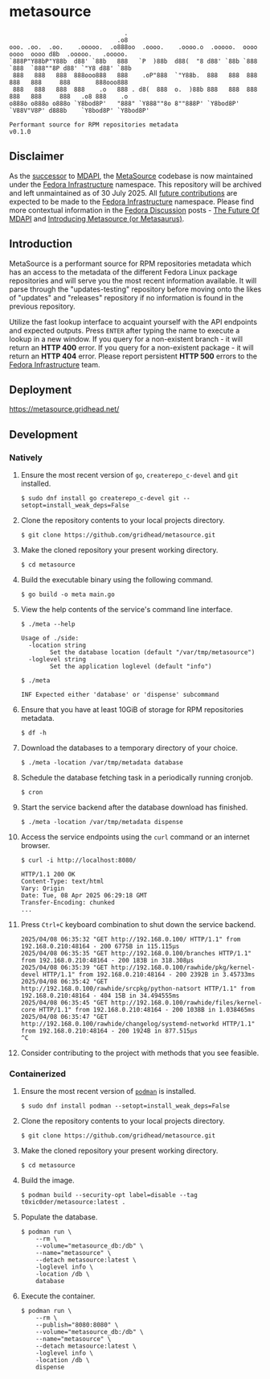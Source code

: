 # metasource

```
                                .
                              .o8
ooo. .oo.  .oo.    .ooooo.  .o888oo  .oooo.    .oooo.o  .ooooo.  oooo  oooo  oooo d8b  .ooooo.   .ooooo.
`888P"Y88bP"Y88b  d88' `88b   888   `P  )88b  d88(  "8 d88' `88b `888  `888  `888""8P d88' `"Y8 d88' `88b
 888   888   888  888ooo888   888    .oP"888  `"Y88b.  888   888  888   888   888     888       888ooo888
 888   888   888  888    .o   888 . d8(  888  o.  )88b 888   888  888   888   888     888   .o8 888    .o
o888o o888o o888o `Y8bod8P'   "888" `Y888""8o 8""888P' `Y8bod8P'  `V88V"V8P' d888b    `Y8bod8P' `Y8bod8P'

Performant source for RPM repositories metadata                                                    v0.1.0
```

## Disclaimer

As the [successor](https://discussion.fedoraproject.org/t/introducing-metasource-or-metasaurus/147190) to [MDAPI](https://mdapi.fedoraproject.org/), the [MetaSource](https://github.com/gridhead/metasource) codebase is now maintained under the [Fedora Infrastructure](https://github.com/fedora-infra) namespace. This repository will be archived and left unmaintained as of 30 July 2025. All [future contributions](https://github.com/fedora-infra/mdapi/graphs/contributors) are expected to be made to the [Fedora Infrastructure](https://github.com/fedora-infra/mdapi) namespace. Please find more contextual information in the [Fedora Discussion](https://discussion.fedoraproject.org/) posts - [The Future Of MDAPI](https://discussion.fedoraproject.org/t/the-future-of-mdapi/146852) and [Introducing Metasource (or Metasaurus)](https://discussion.fedoraproject.org/t/introducing-metasource-or-metasaurus/147190).

## Introduction

MetaSource is a performant source for RPM repositories metadata which has an access to the metadata of the different Fedora Linux package repositories and will serve you the most recent information available. It will parse through the "updates-testing" repository before moving onto the likes of "updates" and "releases" repository if no information is found in the previous repository.

Utilize the fast lookup interface to acquaint yourself with the API endpoints and expected outputs. Press `ENTER` after typing the name to execute a lookup in a new window. If you query for a non-existent branch - it will return an **HTTP 400** error. If you query for a non-existent package - it will return an **HTTP 404** error. Please report persistent **HTTP 500** errors to the [Fedora Infrastructure](https://pagure.io/fedora-infrastructure/issues) team.

## Deployment

https://metasource.gridhead.net/

## Development

### Natively

1.  Ensure the most recent version of `go`, `createrepo_c-devel` and `git` installed.
    ```
    $ sudo dnf install go createrepo_c-devel git --setopt=install_weak_deps=False
    ```
2.  Clone the repository contents to your local projects directory.
    ```
    $ git clone https://github.com/gridhead/metasource.git
    ```
3.  Make the cloned repository your present working directory.
    ```
    $ cd metasource
    ```
4.  Build the executable binary using the following command.
    ```
    $ go build -o meta main.go
    ```
5.  View the help contents of the service's command line interface.
    ```
    $ ./meta --help
    ```
    ```
    Usage of ./side:
      -location string
            Set the database location (default "/var/tmp/metasource")
      -loglevel string
            Set the application loglevel (default "info")
    ```
    ```
    $ ./meta
    ```
    ```
    INF Expected either 'database' or 'dispense' subcommand
    ```
6.  Ensure that you have at least 10GiB of storage for RPM repositories metadata.
    ```
    $ df -h
    ```
7.  Download the databases to a temporary directory of your choice.
    ```
    $ ./meta -location /var/tmp/metadata database
    ```
8.  Schedule the database fetching task in a periodically running cronjob.
    ```
    $ cron
    ```
9.  Start the service backend after the database download has finished.
    ```
    $ ./meta -location /var/tmp/metadata dispense
    ```
10. Access the service endpoints using the `curl` command or an internet browser.
    ```
    $ curl -i http://localhost:8080/
    ```
    ```
    HTTP/1.1 200 OK
    Content-Type: text/html
    Vary: Origin
    Date: Tue, 08 Apr 2025 06:29:18 GMT
    Transfer-Encoding: chunked
    ...
    ```
11. Press `Ctrl+C` keyboard combination to shut down the service backend.
    ```
    2025/04/08 06:35:32 "GET http://192.168.0.100/ HTTP/1.1" from 192.168.0.210:48164 - 200 6775B in 115.115µs
    2025/04/08 06:35:35 "GET http://192.168.0.100/branches HTTP/1.1" from 192.168.0.210:48164 - 200 183B in 318.308µs
    2025/04/08 06:35:39 "GET http://192.168.0.100/rawhide/pkg/kernel-devel HTTP/1.1" from 192.168.0.210:48164 - 200 2392B in 3.45733ms
    2025/04/08 06:35:42 "GET http://192.168.0.100/rawhide/srcpkg/python-natsort HTTP/1.1" from 192.168.0.210:48164 - 404 15B in 34.494555ms
    2025/04/08 06:35:45 "GET http://192.168.0.100/rawhide/files/kernel-core HTTP/1.1" from 192.168.0.210:48164 - 200 1038B in 1.038465ms
    2025/04/08 06:35:47 "GET http://192.168.0.100/rawhide/changelog/systemd-networkd HTTP/1.1" from 192.168.0.210:48164 - 200 1924B in 877.515µs
    ^C
    ```
12. Consider contributing to the project with methods that you see feasible.

### Containerized

1.  Ensure the most recent version of [`podman`](https://podman.io/docs/installation) is installed.
    ```
    $ sudo dnf install podman --setopt=install_weak_deps=False
    ```
2.  Clone the repository contents to your local projects directory.
    ```
    $ git clone https://github.com/gridhead/metasource.git
    ```
3.  Make the cloned repository your present working directory.
    ```
    $ cd metasource
    ```
4.  Build the image.
    ```
    $ podman build --security-opt label=disable --tag t0xic0der/metasource:latest .
    ```
5.  Populate the database.
    ```
    $ podman run \
        --rm \
        --volume="metasource_db:/db" \
        --name="metasource" \
        --detach metasource:latest \
        -loglevel info \
        -location /db \
        database
    ```
6.  Execute the container.
    ```
    $ podman run \
        --rm \
        --publish="8080:8080" \
        --volume="metasource_db:/db" \
        --name="metasource" \
        --detach metasource:latest \
        -loglevel info \
        -location /db \
        dispense
    ```
